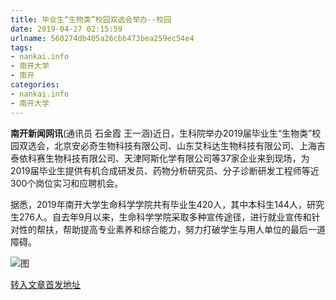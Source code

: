 ```yaml
---
title: 毕业生“生物类”校园双选会举办--校园
date: 2019-04-27 02:15:59
urlname: 560274db405a26cbb473bea259ec54e4
tags: 
- nankai.info
- 南开大学
- 南开
categories:
- nankai.info
- 南开大学
---
```


**南开新闻网讯**(通讯员 石金霞 王一涵)近日，生科院举办2019届毕业生“生物类”校园双选会，北京安必奇生物科技有限公司、山东艾科达生物科技有限公司、上海吉泰依科赛生物科技有限公司、天津阿斯化学有限公司等37家企业来到现场，为2019届毕业生提供有机合成研发员、药物分析研究员、分子诊断研发工程师等近300个岗位实习和应聘机会。

据悉，2019年南开大学生命科学学院共有毕业生420人，其中本科生144人，研究生276人。自去年9月以来，生命科学学院采取多种宣传途径，进行就业宣传和针对性的帮扶，帮助提高专业素养和综合能力，努力打破学生与用人单位的最后一道障碍。

![图](http://news.nankai.edu.cn/pic/0/00/35/03/350366_992725.jpg)

[转入文章首发地址](http://news.nankai.edu.cn/qqxy/system/2019/04/21/000446294.shtml)